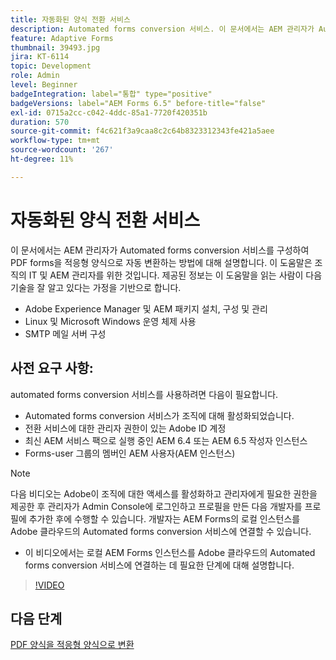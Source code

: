 ```yaml
---
title: 자동화된 양식 전환 서비스
description: Automated forms conversion 서비스. 이 문서에서는 AEM 관리자가 Automated forms conversion 서비스를 구성하여 PDF forms을 적응형 양식으로 자동 변환하는 방법에 대해 설명합니다. 이 도움말은 조직의 IT 및 AEM 관리자를 위한 것입니다.
feature: Adaptive Forms
thumbnail: 39493.jpg
jira: KT-6114
topic: Development
role: Admin
level: Beginner
badgeIntegration: label="통합" type="positive"
badgeVersions: label="AEM Forms 6.5" before-title="false"
exl-id: 0715a2cc-c042-4ddc-85a1-7720f420351b
duration: 570
source-git-commit: f4c621f3a9caa8c2c64b8323312343fe421a5aee
workflow-type: tm+mt
source-wordcount: '267'
ht-degree: 11%

---
```


# 자동화된 양식 전환 서비스

이 문서에서는 AEM 관리자가 Automated forms conversion 서비스를 구성하여 PDF forms을 적응형 양식으로 자동 변환하는 방법에 대해 설명합니다. 이 도움말은 조직의 IT 및 AEM 관리자를 위한 것입니다. 제공된 정보는 이 도움말을 읽는 사람이 다음 기술을 잘 알고 있다는 가정을 기반으로 합니다.

* Adobe Experience Manager 및 AEM 패키지 설치, 구성 및 관리
* Linux 및 Microsoft Windows 운영 체제 사용
* SMTP 메일 서버 구성

## 사전 요구 사항:

automated forms conversion 서비스를 사용하려면 다음이 필요합니다.

* Automated forms conversion 서비스가 조직에 대해 활성화되었습니다.
* 전환 서비스에 대한 관리자 권한이 있는 Adobe ID 계정
* 최신 AEM 서비스 팩으로 실행 중인 AEM 6.4 또는 AEM 6.5 작성자 인스턴스
* Forms-user 그룹의 멤버인 AEM 사용자(AEM 인스턴스)

>[!NOTE]
>다음 비디오는 Adobe이 조직에 대한 액세스를 활성화하고 관리자에게 필요한 권한을 제공한 후 관리자가 Admin Console에 로그인하고 프로필을 만든 다음 개발자를 프로필에 추가한 후에 수행할 수 있습니다. 개발자는 AEM Forms의 로컬 인스턴스를 Adobe 클라우드의 Automated forms conversion 서비스에 연결할 수 있습니다.

* 이 비디오에서는 로컬 AEM Forms 인스턴스를 Adobe 클라우드의 Automated forms conversion 서비스에 연결하는 데 필요한 단계에 대해 설명합니다.

>[!VIDEO](https://video.tv.adobe.com/v/39493?quality=12&learn=on)

## 다음 단계

[PDF 양식을 적응형 양식으로 변환](./convert-pdf-form-into-adaptive-form.md)